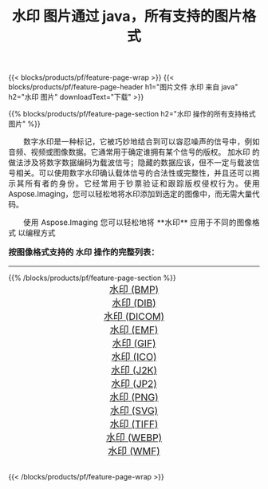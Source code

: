 ﻿---
title: 水印 图片通过 java，所有支持的图片格式 
weight: 3920
url: /zh-hans/java/watermark/ 
lang: zh-hans
langdirlevel: 2
locales: zh-hans,ja,it,ru,de,es,fr,nl,id,lt,pl,pt,vi,tr,ko,zh-hant,ar,hi,th,sv,cs,uk,he
description: 使用 Aspose.Imaging 你可以轻松地通过 java 获取 水印 图像
---

{{< blocks/products/pf/feature-page-wrap >}}
{{< blocks/products/pf/feature-page-header h1="图片文件 水印 来自 java" h2="水印 图片" downloadText="下载" >}}


{{% blocks/products/pf/feature-page-section  h2="水印 操作的所有支持格式图片" %}}
<p align="justify" style="text-indent:2em;font-size:15px;">
数字水印是一种标记，它被巧妙地结合到可以容忍噪声的信号中，例如音频、视频或图像数据。它通常用于确定谁拥有某个信号的版权。 加水印 的做法涉及将数字数据编码为载波信号；隐藏的数据应该，但不一定与载波信号相关。可以使用数字水印确认载体信号的合法性或完整性，并且还可以揭示其所有者的身份。它经常用于钞票验证和跟踪版权侵权行为。使用 Aspose.Imaging，您可以轻松地将水印添加到选定的图像中，而无需大量代码。
</p>
<p align="justify" style="text-indent:2em;font-size:15px;">
使用 Aspose.Imaging 您可以轻松地将 **水印** 应用于不同的图像格式 以编程方式
</p>
<h3 style="margin-top:16px;">
按图像格式支持的 水印 操作的完整列表：
</h3>
<hr/>
{{% /blocks/products/pf/feature-page-section %}}
<div class="container-fluid productfamilypage bg-gray">
    <div class="convertypes bg-gray agp-content section">
        <div class="container">
		<div class="row other-converters" style="gap: 10px;font-size: 19px;text-align:center;">
		    <div class='col-md-3 other-converter remove-lp remove-rp'><a href="/imaging/zh-hans/java/watermark/bmp/" style="padding:15px;">水印 (BMP)</a></div><div class='col-md-3 other-converter remove-lp remove-rp'><a href="/imaging/zh-hans/java/watermark/dib/" style="padding:15px;">水印 (DIB)</a></div><div class='col-md-3 other-converter remove-lp remove-rp'><a href="/imaging/zh-hans/java/watermark/dicom/" style="padding:15px;">水印 (DICOM)</a></div><div class='col-md-3 other-converter remove-lp remove-rp'><a href="/imaging/zh-hans/java/watermark/emf/" style="padding:15px;">水印 (EMF)</a></div><div class='col-md-3 other-converter remove-lp remove-rp'><a href="/imaging/zh-hans/java/watermark/gif/" style="padding:15px;">水印 (GIF)</a></div><div class='col-md-3 other-converter remove-lp remove-rp'><a href="/imaging/zh-hans/java/watermark/ico/" style="padding:15px;">水印 (ICO)</a></div><div class='col-md-3 other-converter remove-lp remove-rp'><a href="/imaging/zh-hans/java/watermark/j2k/" style="padding:15px;">水印 (J2K)</a></div><div class='col-md-3 other-converter remove-lp remove-rp'><a href="/imaging/zh-hans/java/watermark/jp2/" style="padding:15px;">水印 (JP2)</a></div><div class='col-md-3 other-converter remove-lp remove-rp'><a href="/imaging/zh-hans/java/watermark/png/" style="padding:15px;">水印 (PNG)</a></div><div class='col-md-3 other-converter remove-lp remove-rp'><a href="/imaging/zh-hans/java/watermark/svg/" style="padding:15px;">水印 (SVG)</a></div><div class='col-md-3 other-converter remove-lp remove-rp'><a href="/imaging/zh-hans/java/watermark/tiff/" style="padding:15px;">水印 (TIFF)</a></div><div class='col-md-3 other-converter remove-lp remove-rp'><a href="/imaging/zh-hans/java/watermark/webp/" style="padding:15px;">水印 (WEBP)</a></div><div class='col-md-3 other-converter remove-lp remove-rp'><a href="/imaging/zh-hans/java/watermark/wmf/" style="padding:15px;">水印 (WMF)</a></div>
                </div>
        </div>
    </div>
</div>
<br/>

{{< /blocks/products/pf/feature-page-wrap >}}
